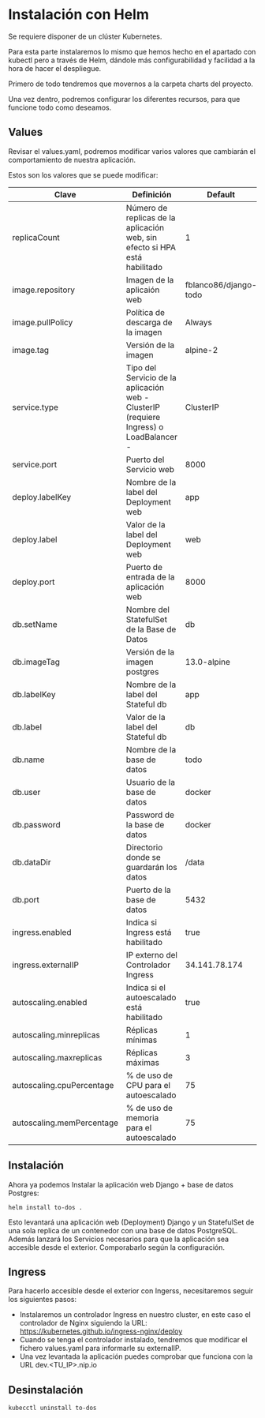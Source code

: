 # Instalación con Helm

Se requiere disponer de un clúster Kubernetes.

Para esta parte instalaremos lo mismo que hemos hecho en el apartado con kubectl pero a través de Helm, dándole más configurabilidad y facilidad a la hora de hacer el despliegue.

Primero de todo tendremos que movernos a la carpeta charts del proyecto.

Una vez dentro, podremos configurar los diferentes recursos, para que funcione todo como deseamos.

## Values

Revisar el values.yaml, podremos modificar varios valores que cambiarán el comportamiento de nuestra aplicación.

Estos son los valores que se puede modificar:

|Clave |Definición |Default|
|-|-|-|
|replicaCount|Número de replicas de la aplicación web, sin efecto si HPA está habilitado|1|
|image.repository|Imagen de la aplicaión web|fblanco86/django-todo
|image.pullPolicy|Política de descarga de la imagen|Always|
|image.tag|Versión de la imagen|alpine-2|
|service.type|Tipo del Servicio de la aplicación web - ClusterIP (requiere Ingress) o LoadBalancer -|ClusterIP|
|service.port|Puerto del Servicio web|8000|
|deploy.labelKey|Nombre de la label del Deployment web|app|
|deploy.label|Valor de la label del Deployment web|web|
|deploy.port|Puerto de entrada de la aplicación web|8000|
|db.setName|Nombre del StatefulSet de la Base de Datos|db|
|db.imageTag|Versión de la imagen postgres|13.0-alpine|
|db.labelKey|Nombre de la label del Stateful db|app|
|db.label|Valor de la label del Stateful db|db|
|db.name|Nombre de la base de datos|todo|
|db.user|Usuario de la base de datos|docker|
|db.password|Password de la base de datos|docker|
|db.dataDir|Directorio donde se guardarán los datos|/data|
|db.port|Puerto de la base de datos|5432|
|ingress.enabled|Indica si Ingress está habilitado|true|
|ingress.externalIP|IP externo del Controlador Ingress|34.141.78.174|
|autoscaling.enabled|Indica si el autoescalado está habilitado|true|
|autoscaling.minreplicas|Réplicas mínimas|1|
|autoscaling.maxreplicas|Réplicas máximas|3|
|autoscaling.cpuPercentage|% de uso de CPU para el autoescalado|75|
|autoscaling.memPercentage|% de uso de memoria para el autoescalado|75|

## Instalación

Ahora ya podemos Instalar la aplicación web Django + base de datos Postgres:

```mermaid
helm install to-dos .
```

Esto levantará una aplicación web (Deployment) Django y un StatefulSet de una sola replica de un contenedor con una base de datos PostgreSQL. 
Además lanzará los Servicios necesarios para que la aplicación sea accesible desde el exterior. Comporabarlo según la configuración.

## Ingress

Para hacerlo accesible desde el exterior con Ingerss, necesitaremos seguir los siguientes pasos:
-   Instalaremos un controlador Ingress en nuestro cluster, en este caso el controlador de Nginx siguiendo la URL: https://kubernetes.github.io/ingress-nginx/deploy
-   Cuando se tenga el controlador instalado, tendremos que modificar el fichero values.yaml para informarle su externalIP.
-   Una vez levantada la aplicación puedes comprobar que funciona con la URL dev.<TU_IP>.nip.io


## Desinstalación
```mermaid
kubecctl uninstall to-dos
```

